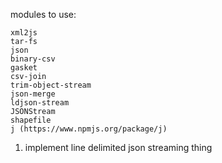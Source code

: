 modules to use:

```
xml2js
tar-fs
json
binary-csv
gasket
csv-join
trim-object-stream
json-merge
ldjson-stream
JSONStream
shapefile
j (https://www.npmjs.org/package/j)
```

1. implement line delimited json streaming thing
